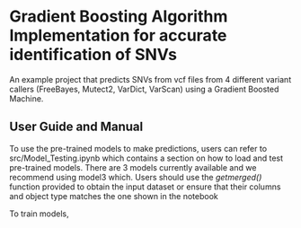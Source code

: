 # Gradient Boosting Algorithm Implementation for accurate identification of SNVs
An example project that predicts SNVs from vcf files from 4 different variant callers (FreeBayes, Mutect2, VarDict, VarScan) using a Gradient Boosted Machine.

## User Guide and Manual
To use the pre-trained models to make predictions, users can refer to src/Model_Testing.ipynb which contains a section on how to load and test pre-trained models. There are 3 models currently available and we recommend using model3 which. Users should use the *getmerged()* function provided to obtain the input dataset or ensure that their columns and object type matches the one shown in the notebook

To train models, 

